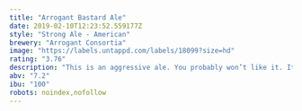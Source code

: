 ```yaml
---
title: "Arrogant Bastard Ale"
date: 2019-02-10T12:23:52.559177Z
style: "Strong Ale - American"
brewery: "Arrogant Consortia"
image: "https://labels.untappd.com/labels/18099?size=hd"
rating: "3.76"
description: "This is an aggressive ale. You probably won’t like it. It is quite doubtful that you have the taste or sophistication to be able to appreciate an ale of this quality and depth. We would suggest that you stick to safer and more familiar territory–maybe something with a multi-million dollar ad campaign aimed at convincing you it’s made in a little brewery, or one that implies that their tasteless fizzy yellow beverage will give you more sex appeal. Perhaps you think multi-million dollar ad campaigns make things taste better. Perhaps you’re mouthing your words as you read this."
abv: "7.2"
ibu: "100"
robots: noindex,nofollow
---
```

